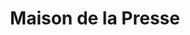 ---
title: "Maison de la Presse"
url: /pithiviers/maison-de-la-presse/
shop: marchand de journaux
---